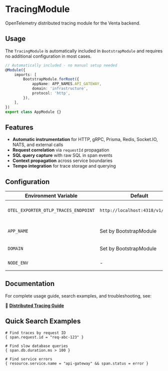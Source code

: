 # TracingModule

OpenTelemetry distributed tracing module for the Venta backend.

## Usage

The `TracingModule` is automatically included in `BootstrapModule` and requires no additional configuration in most cases.

```typescript
// Automatically included - no manual setup needed
@Module({
	imports: [
		BootstrapModule.forRoot({
			appName: APP_NAMES.API_GATEWAY,
			domain: 'infrastructure',
			protocol: 'http',
		}),
	],
})
export class AppModule {}
```

## Features

- **Automatic instrumentation** for HTTP, gRPC, Prisma, Redis, Socket.IO, NATS, and external calls
- **Request correlation** via `requestId` propagation
- **SQL query capture** with raw SQL in span events
- **Context propagation** across service boundaries
- **Tempo integration** for trace storage and querying

## Configuration

| Environment Variable                 | Default                           | Description              |
| ------------------------------------ | --------------------------------- | ------------------------ |
| `OTEL_EXPORTER_OTLP_TRACES_ENDPOINT` | `http://localhost:4318/v1/traces` | Tempo OTLP endpoint      |
| `APP_NAME`                           | Set by BootstrapModule            | Service name for tracing |
| `DOMAIN`                             | Set by BootstrapModule            | Service namespace        |
| `NODE_ENV`                           | -                                 | Deployment environment   |

## Documentation

For complete usage guide, search examples, and troubleshooting, see:

📖 **[Distributed Tracing Guide](../../../../docs/tracing-guide.md)**

## Quick Search Examples

```traceql
# Find traces by request ID
{ span.request.id = "req-abc-123" }

# Find slow database queries
{ span.db.duration.ms > 100 }

# Find service errors
{ resource.service.name = "api-gateway" && span.status = error }
```
